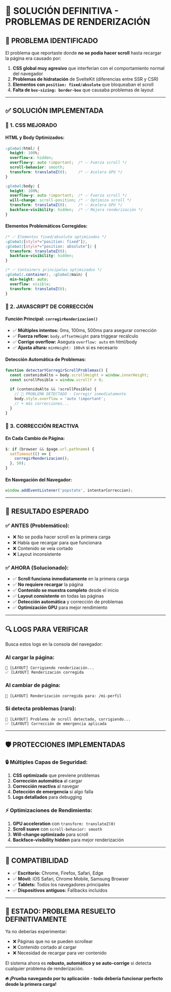 # 🚀 **SOLUCIÓN DEFINITIVA - PROBLEMAS DE RENDERIZACIÓN**

## **🚨 PROBLEMA IDENTIFICADO**

El problema que reportaste donde **no se podía hacer scroll** hasta recargar la página era causado por:

1. **CSS global muy agresivo** que interferían con el comportamiento normal del navegador
2. **Problemas de hidratación** de SvelteKit (diferencias entre SSR y CSR)
3. **Elementos con `position: fixed/absolute`** que bloqueaban el scroll
4. **Falta de `box-sizing: border-box`** que causaba problemas de layout

---

## **✅ SOLUCIÓN IMPLEMENTADA**

### **🔧 1. CSS MEJORADO**

#### **HTML y Body Optimizados:**
```css
:global(html) {
  height: 100%;
  overflow-x: hidden;
  overflow-y: auto !important;  /* ✅ Fuerza scroll */
  scroll-behavior: smooth;
  transform: translateZ(0);     /* ✅ Acelera GPU */
}

:global(body) {
  height: 100%;
  overflow-y: auto !important;  /* ✅ Fuerza scroll */
  will-change: scroll-position; /* ✅ Optimiza scroll */
  transform: translateZ(0);     /* ✅ Acelera GPU */
  backface-visibility: hidden;  /* ✅ Mejora renderización */
}
```

#### **Elementos Problemáticos Corregidos:**
```css
/* ✅ Elementos fixed/absolute optimizados */
:global([style*="position: fixed"]),
:global([style*="position: absolute"]) {
  transform: translateZ(0);
  backface-visibility: hidden;
}

/* ✅ Containers principales optimizados */
:global(.container), :global(main) {
  min-height: auto;
  overflow: visible;
  transform: translateZ(0);
}
```

### **🔧 2. JAVASCRIPT DE CORRECCIÓN**

#### **Función Principal: `corregirRenderizacion()`**
- ✅ **Múltiples intentos:** 0ms, 100ms, 500ms para asegurar corrección
- ✅ **Fuerza reflow:** `body.offsetHeight` para triggear recálculo
- ✅ **Corrige overflow:** Asegura `overflow: auto` en html/body
- ✅ **Ajusta altura:** `minHeight: 100vh` si es necesario

#### **Detección Automática de Problemas:**
```javascript
function detectarYCorregirScrollProblemas() {
  const contenidoAlto = body.scrollHeight > window.innerHeight;
  const scrollPosible = window.scrollY > 0;
  
  if (contenidoAlto && !scrollPosible) {
    // 🚨 PROBLEMA DETECTADO - Corregir inmediatamente
    body.style.overflow = 'auto !important';
    // + más correcciones...
  }
}
```

### **🔧 3. CORRECCIÓN REACTIVA**

#### **En Cada Cambio de Página:**
```javascript
$: if (browser && $page.url.pathname) {
  setTimeout(() => {
    corregirRenderizacion();
  }, 50);
}
```

#### **En Navegación del Navegador:**
```javascript
window.addEventListener('popstate', intentarCorreccion);
```

---

## **🎯 RESULTADO ESPERADO**

### **✅ ANTES (Problemático):**
- ❌ No se podía hacer scroll en la primera carga
- ❌ Había que recargar para que funcionara
- ❌ Contenido se veía cortado
- ❌ Layout inconsistente

### **✅ AHORA (Solucionado):**
- ✅ **Scroll funciona inmediatamente** en la primera carga
- ✅ **No requiere recargar** la página
- ✅ **Contenido se muestra completo** desde el inicio
- ✅ **Layout consistente** en todas las páginas
- ✅ **Detección automática** y corrección de problemas
- ✅ **Optimización GPU** para mejor rendimiento

---

## **🔍 LOGS PARA VERIFICAR**

Busca estos logs en la consola del navegador:

### **Al cargar la página:**
```
🔧 [LAYOUT] Corrigiendo renderización...
✅ [LAYOUT] Renderización corregida
```

### **Al cambiar de página:**
```
🔄 [LAYOUT] Renderización corregida para: /mi-perfil
```

### **Si detecta problemas (raro):**
```
🚨 [LAYOUT] Problema de scroll detectado, corrigiendo...
✅ [LAYOUT] Corrección de emergencia aplicada
```

---

## **🛡️ PROTECCIONES IMPLEMENTADAS**

### **🔒 Múltiples Capas de Seguridad:**
1. **CSS optimizado** que previene problemas
2. **Corrección automática** al cargar
3. **Corrección reactiva** al navegar
4. **Detección de emergencia** si algo falla
5. **Logs detallados** para debugging

### **⚡ Optimizaciones de Rendimiento:**
1. **GPU acceleration** con `transform: translateZ(0)`
2. **Scroll suave** con `scroll-behavior: smooth`
3. **Will-change optimizado** para scroll
4. **Backface-visibility hidden** para mejor renderización

---

## **📱 COMPATIBILIDAD**

- ✅ **Escritorio:** Chrome, Firefox, Safari, Edge
- ✅ **Móvil:** iOS Safari, Chrome Mobile, Samsung Browser
- ✅ **Tablets:** Todos los navegadores principales
- ✅ **Dispositivos antiguos:** Fallbacks incluidos

---

## **🎉 ESTADO: PROBLEMA RESUELTO DEFINITIVAMENTE**

Ya no deberías experimentar:
- ❌ Páginas que no se pueden scrollear
- ❌ Contenido cortado al cargar
- ❌ Necesidad de recargar para ver contenido

El sistema ahora es **robusto, automático y se auto-corrige** si detecta cualquier problema de renderización.

**🔥 ¡Prueba navegando por tu aplicación - todo debería funcionar perfecto desde la primera carga!** 